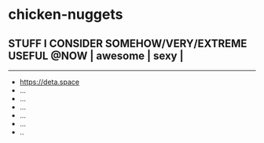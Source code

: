 # chicken-nuggets
## STUFF I CONSIDER SOMEHOW/VERY/EXTREME USEFUL @NOW | awesome | sexy |  


----  

+ https://deta.space
+ ...
+ ...
+ ...
+ ...
+ ...
+ ..


